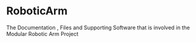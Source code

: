 # RoboticArm
The Documentation , Files and Supporting Software that is involved in the Modular Robotic Arm Project
